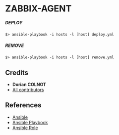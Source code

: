 # ZABBIX-AGENT

##### DEPLOY
`$> ansible-playbook -i hosts -l [host] deploy.yml`

##### REMOVE

`$> ansible-playbook -i hosts -l [host] remove.yml`

## Credits

* **Dorian COLNOT**
* [All contributors](https://github.com/w4rppy/zabbix-agent-playbook/cactilize/graphs/contributors)

## References

- [Ansible](http://www.ansibleworks.com)
- [Ansible Playbook](http://docs.ansible.com/playbooks.html)
- [Ansible Role](http://docs.ansible.com/playbooks_roles.html)
